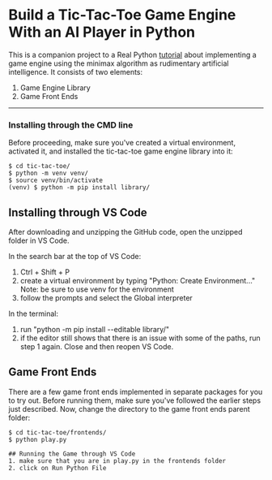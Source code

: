 # Build a Tic-Tac-Toe Game Engine With an AI Player in Python

This is a companion project to a Real Python [tutorial](https://realpython.com/tic-tac-toe-ai-python/) about implementing a game engine using the minimax algorithm as rudimentary artificial intelligence. It consists of two elements:

1. Game Engine Library
2. Game Front Ends

---
### Installing through the CMD line
Before proceeding, make sure you've created a virtual environment, activated it, and installed the tic-tac-toe game engine library into it:

```shell
$ cd tic-tac-toe/
$ python -m venv venv/
$ source venv/bin/activate
(venv) $ python -m pip install library/
```

## Installing through VS Code
After downloading and unzipping the GitHub code, open the unzipped folder in VS Code.

In the search bar at the top of VS Code:
1. Ctrl + Shift + P
2. create a virtual environment by typing "Python: Create Environment..."
Note: be sure to use venv for the environment
3. follow the prompts and select the Global interpreter

In the terminal:
1. run "python -m pip install --editable library/"
2. if the editor still shows that there is an issue with some of the paths, run step 1 again. Close and then reopen VS Code.

## Game Front Ends

There are a few game front ends implemented in separate packages for you to try out. Before running them, make sure you've followed the earlier steps just described. Now, change the directory to the game front ends parent folder:

```shell
$ cd tic-tac-toe/frontends/
$ python play.py

## Running the Game through VS Code
1. make sure that you are in play.py in the frontends folder
2. click on Run Python File
